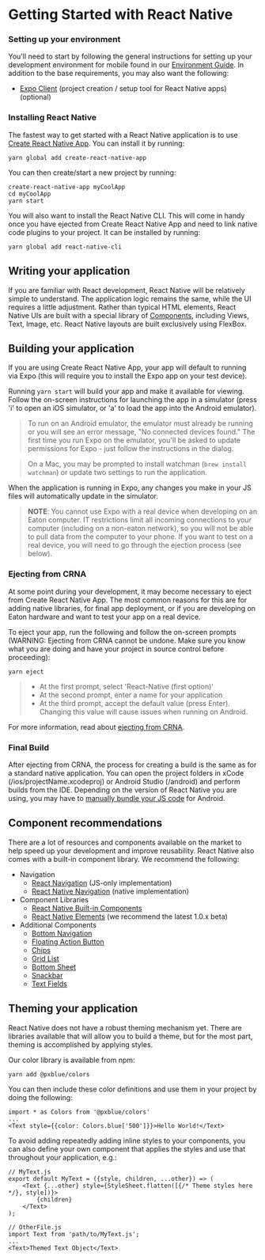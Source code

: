 # Getting Started with React Native

### Setting up your environment
You'll need to start by following the general instructions for setting up your development environment for mobile found in our [Environment Guide](/development/environment). In addition to the base requirements, you may also want the following:

- [Expo Client](https://expo.io/learn) (project creation / setup tool for React Native apps)(optional)

### Installing React Native

The fastest way to get started with a React Native application is to use [Create React Native App](https://github.com/react-community/create-react-native-app). You can install it by running:

```
yarn global add create-react-native-app
```

You can then create/start a new project by running:

```
create-react-native-app myCoolApp
cd myCoolApp
yarn start
```

You will also want to install the React Native CLI. This will come in handy once you have ejected from Create React Native App and need to link native code plugins to your project. It can be installed by running:

```
yarn global add react-native-cli
```

## Writing your application
If you are familiar with React development, React Native will be relatively simple to understand. The application logic remains the same, while the UI requires a little adjustment. Rather than typical HTML elements, React Native UIs are built with a special library of [Components](https://facebook.github.io/react-native/docs/components-and-apis), including Views, Text, Image, etc. React Native layouts are built exclusively using FlexBox.

## Building your application
If you are using Create React Native App, your app will default to running via Expo (this will require you to install the Expo app on your test device).

Running ```yarn start``` will build your app and make it available for viewing. Follow the on-screen instructions for launching the app in a simulator (press 'i' to open an iOS simulator, or 'a' to load the app into the Android emulator).

>To run on an Android emulator, the emulator must already be running or you will see an error message, "No connected devices found." The first time you run Expo on the emulator, you'll be asked to update permissions for Expo - just follow the instructions in the dialog.

>On a Mac, you may be prompted to install watchman (```brew install watchman```) or update two settings to run the application.

When the application is running in Expo, any changes you make in your JS files will automatically update in the simulator.

>**NOTE**: You cannot use Expo with a real device when developing on an Eaton computer. IT restrictions limit all incoming connections to your computer (including on a non-eaton network), so you will not be able to pull data from the computer to your phone. If you want to test on a real device, you will need to go through the ejection process (see below).

### Ejecting from CRNA
At some point during your development, it may become necessary to eject from Create React Native App. The most common reasons for this are for adding native libraries, for final app deployment, or if you are developing on Eaton hardware and want to test your app on a real device. 

To eject your app, run the following and follow the on-screen prompts (WARNING: Ejecting from CRNA cannot be undone. Make sure you know what you are doing and have your project in source control before proceeding):

```
yarn eject
```

> * At the first prompt, select 'React-Native (first option)'
> * At the second prompt, enter a name for your application
> * At the third prompt, accept the default value (press Enter). Changing this value will cause issues when running on Android.

For more information, read about [ejecting from CRNA](https://github.com/react-community/create-react-native-app/blob/master/EJECTING.md).

### Final Build
After ejecting from CRNA, the process for creating a build is the same as for a standard native application. You can open the project folders in xCode (/ios/projectName.xcodeproj) or Android Studio (/android) and perform builds from the IDE. Depending on the version of React Native you are using, you may have to [manually bundle your JS code](https://stackoverflow.com/questions/44446523/unable-to-load-script-from-assets-index-android-bundle-on-windows) for Android.

## Component recommendations
There are a lot of resources and components available on the market to help speed up your development and improve reusability. React Native also comes with a built-in component library. We recommend the following:
- Navigation
    - [React Navigation](https://reactnavigation.org/) (JS-only implementation)
    - [React Native Navigation](https://wix.github.io/react-native-navigation/#/) (native implementation)
- Component Libraries
    - [React Native Built-in Components](https://facebook.github.io/react-native/docs/components-and-apis.html)
    - [React Native Elements](https://react-native-training.github.io/react-native-elements/) (we recommend the latest 1.0.x beta)
- Additional Components
    - [Bottom Navigation](https://github.com/tomzaku/react-native-material-bottom-navigation-performance)
    - [Floating Action Button](https://github.com/mastermoo/react-native-action-button)
    - [Chips](https://github.com/prscX/react-native-chip-view#readme)
    - [Grid List](https://github.com/gusgard/react-native-grid-list)
    - [Bottom Sheet](https://github.com/cesardeazevedo/react-native-bottom-sheet-behavior)
    - [Snackbar](https://github.com/cooperka/react-native-snackbar)
    - [Text Fields](https://github.com/n4kz/react-native-material-textfield)


## Theming your application
React Native does not have a robust theming mechanism yet. There are libraries available that will allow you to build a theme, but for the most part, theming is accomplished by applying styles.

Our color library is available from npm:

```
yarn add @pxblue/colors
```

You can then include these color definitions and use them in your project by doing the following:
```
import * as Colors from '@pxblue/colors'
...
<Text style={{color: Colors.blue['500']}}>Hello World!</Text>
```

To avoid adding repeatedly adding inline styles to your components, you can also define your own component that applies the styles and use that throughout your application, e.g.:

```
// MyText.js
export default MyText = ({style, children, ...other}) => (
    <Text {...other} style={StyleSheet.flatten([{/* Theme styles here */}, style])}>
        {children}
    </Text>
);

// OtherFile.js
import Text from 'path/to/MyText.js';
...
<Text>Themed Text Object</Text>
```
